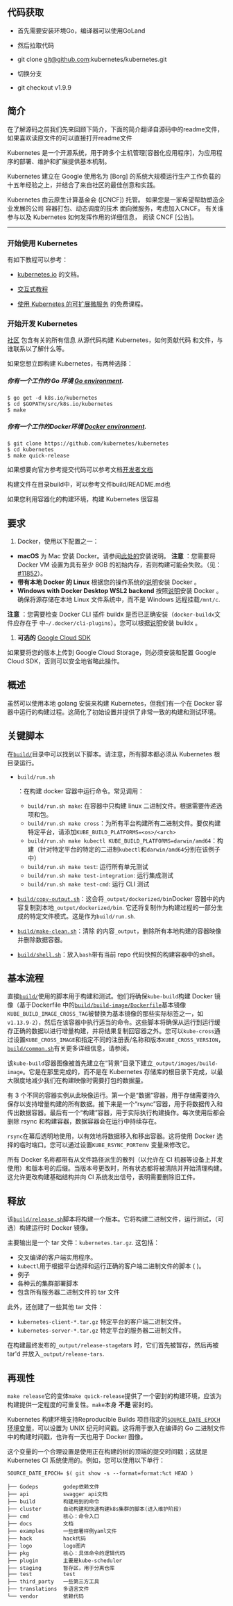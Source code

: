 ## 代码获取
- 首先需要安装环境Go，编译器可以使用GoLand
- 然后拉取代码
- git clone git@github.com:kubernetes/kubernetes.git

- 切换分支
- git checkout v1.9.9

## 简介
在了解源码之前我们先来回顾下简介，下面的简介翻译自源码中的readme文件，如果喜欢读原文件的可以直接打开readme文件

Kubernetes 是一个开源系统，用于跨多个主机管理[容器化应用程序]，为应用程序的部署、维护和扩展提供基本机制。

Kubernetes 建立在 Google 使用名为 [Borg] 的系统大规模运行生产工作负载的十五年经验之上，并结合了来自社区的最佳创意和实践。

Kubernetes 由云原生计算基金会 ([CNCF]) 托管。 如果您是一家希望帮助塑造企业发展的公司 容器打包、动态调度的技术 面向微服务，考虑加入CNCF。
有关谁参与以及 Kubernetes 如何发挥作用的详细信息，
阅读 CNCF [公告]。

----

### 开始使用 Kubernetes
有如下教程可以参考：

- [kubernetes.io](https://kubernetes.io/) 的文档。

- [交互式教程](https://kubernetes.io/docs/tutorials/kubernetes-basics/)

- [使用 Kubernetes 的可扩展微服务](https://www.udacity.com/course/scalable-microservices-with-kubernetes--ud615) 的免费课程。

### 开始开发 Kubernetes

[社区](https://github.com/kubernetes/community) 包含有关的所有信息
从源代码构建 Kubernetes，如何贡献代码
和文件，与谁联系以了解什么等。

如果您想立即构建 Kubernetes，有两种选择：
##### 你有一个工作的 Go 环境  [Go environment](https://golang.org/doc/install).

```
$ go get -d k8s.io/kubernetes
$ cd $GOPATH/src/k8s.io/kubernetes
$ make
```

##### 你有一个工作的Docker环境  [Docker environment](https://docs.docker.com/engine/).

```
$ git clone https://github.com/kubernetes/kubernetes
$ cd kubernetes
$ make quick-release
```

如果想要向官方参考提交代码可以参考文档[开发者文档](https://github.com/kubernetes/community/tree/master/contributors/devel)



构建文件在目录build中，可以参考文件build/README.md也

如果您利用容器化的构建环境，构建 Kubernetes 很容易

## 要求

1. Docker，使用以下配置之一：

- **macOS** 为 Mac 安装 Docker。请参阅[此处的](https://docs.docker.com/docker-for-mac/)安装说明。 **注意** ：您需要将 Docker VM 设置为具有至少 8GB 的初始内存，否则构建可能会失败。（见：[#11852](http://issue.k8s.io/11852)）。
- **带有本地 Docker 的 Linux** 根据您的操作系统的[说明](https://docs.docker.com/installation/#installation)安装 Docker 。
- **Windows with Docker Desktop WSL2 backend** 按照[说明](https://docs.docker.com/docker-for-windows/wsl-tech-preview/)安装 Docker 。确保将源存储在本地 Linux 文件系统中，而不是 Windows 远程挂载`/mnt/c`.

**注意** ：您需要检查 Docker CLI 插件 buildx 是否已正确安装（`docker-buildx`文件应存在于 中`~/.docker/cli-plugins`）。您可以根据[说明](https://github.com/docker/buildx/blob/master/README.md#installing)安装 buildx 。

1. **可选的** [Google Cloud SDK](https://developers.google.com/cloud/sdk/)

如果要将您的版本上传到 Google Cloud Storage，则必须安装和配置 Google Cloud SDK，否则可以安全地省略此操作。

## 概述

虽然可以使用本地 golang 安装来构建 Kubernetes，但我们有一个在 Docker 容器中运行的构建过程。这简化了初始设置并提供了非常一致的构建和测试环境。

## 关键脚本

在[`build/`](https://github.com/kubernetes/kubernetes/blob/master/build)目录中可以找到以下脚本。请注意，所有脚本都必须从 Kubernetes 根目录运行。

- `build/run.sh`

  ：在构建 docker 容器中运行命令。常见调用：

    - `build/run.sh make`: 在容器中只构建 linux 二进制文件。根据需要传递选项和包。
    - `build/run.sh make cross`：为所有平台构建所有二进制文件。要仅构建特定平台，请添加`KUBE_BUILD_PLATFORMS=<os>/<arch>`
    - `build/run.sh make kubectl KUBE_BUILD_PLATFORMS=darwin/amd64`：构建（针对特定平台的特定的二进制`kubectl`和`darwin/amd64`分别在该例子中）
    - `build/run.sh make test`: 运行所有单元测试
    - `build/run.sh make test-integration`: 运行集成测试
    - `build/run.sh make test-cmd`: 运行 CLI 测试

- [`build/copy-output.sh`](https://github.com/kubernetes/kubernetes/blob/master/build/copy-output.sh)：这会将`_output/dockerized/bin`Docker 容器中的内容复制到本地`_output/dockerized/bin`. 它还将复制作为构建过程的一部分生成的特定文件模式。这是作为`build/run.sh`.

- [`build/make-clean.sh`](https://github.com/kubernetes/kubernetes/blob/master/build/make-clean.sh)：清除 的内容`_output`，删除所有本地构建的容器映像并删除数据容器。

- [`build/shell.sh`](https://github.com/kubernetes/kubernetes/blob/master/build/shell.sh)：放入`bash`带有当前 repo 代码快照的构建容器中的shell。

## 基本流程

直接[`build/`](https://github.com/kubernetes/kubernetes/blob/master/build)使用的脚本用于构建和测试。他们将确保`kube-build`构建 Docker 镜像（基于Dockerfile 中的[`build/build-image/Dockerfile`](https://github.com/kubernetes/kubernetes/blob/master/build/build-image/Dockerfile)基本镜像`KUBE_BUILD_IMAGE_CROSS_TAG`被替换为基本镜像的那些实际标签之一，如`v1.13.9-2`），然后在该容器中执行适当的命令。这些脚本将确保从运行到运行缓存正确的数据以进行增量构建，并将结果复制回容器之外。您可以`kube-cross`通过设置`KUBE_CROSS_IMAGE`和指定不同的注册表/名称和版本`KUBE_CROSS_VERSION`，[`build/common.sh`](https://github.com/kubernetes/kubernetes/blob/master/build/build/common.sh)有关更多详细信息，请参阅。

该`kube-build`容器图像被首先建立在“背景”目录下建立`_output/images/build-image`。它是在那里完成的，而不是在 Kubernetes 存储库的根目录下完成，以最大限度地减少我们在构建映像时需要打包的数据量。

有 3 个不同的容器实例从此映像运行。第一个是“数据”容器，用于存储需要持久保存以支持增量构建的所有数据。接下来是一个“rsync”容器，用于将数据传入和传出数据容器。最后有一个“构建”容器，用于实际执行构建操作。每次使用后都会删除 rsync 和构建容器，数据容器会在运行中持续存在。

`rsync`在幕后透明地使用，以有效地将数据移入和移出容器。这将使用 Docker 选择的临时端口。您可以通过设置`KUBE_RSYNC_PORT`env 变量来修改它。

所有 Docker 名称都带有从文件路径派生的散列（以允许在 CI 机器等设备上并发使用）和版本号的后缀。当版本号更改时，所有状态都将被清除并开始清理构建。这允许更改构建基础结构并向 CI 系统发出信号，表明需要删除旧工件。

## 释放

该[`build/release.sh`](https://github.com/kubernetes/kubernetes/blob/master/build/release.sh)脚本将构建一个版本。它将构建二进制文件，运行测试，（可选）构建运行时 Docker 镜像。

主要输出是一个 tar 文件：`kubernetes.tar.gz`. 这包括：

- 交叉编译的客户端实用程序。
- `kubectl`用于根据平台选择和运行正确的客户端二进制文件的脚本 ( )。
- 例子
- 各种云的集群部署脚本
- 包含所有服务器二进制文件的 tar 文件

此外，还创建了一些其他 tar 文件：

- `kubernetes-client-*.tar.gz` 特定平台的客户端二进制文件。
- `kubernetes-server-*.tar.gz` 特定平台的服务器二进制文件。

在构建最终发布的`_output/release-stage`tars 时，它们首先被暂存，然后再被 tar'd 并放入`_output/release-tars`.

## 再现性

`make release`它的变体`make quick-release`提供了一个密封的构建环境，应该为构建提供一定程度的可重复性。`make`本身 **不是** 密封的。

Kubernetes 构建环境支持Reproducible Builds 项目指定的[`SOURCE_DATE_EPOCH`环境变量](https://reproducible-builds.org/specs/source-date-epoch/)，可以设置为 UNIX 纪元时间戳。这将用于嵌入在编译的 Go 二进制文件中的构建时间戳，也许有一天也用于 Docker 图像。

这个变量的一个合理设置是使用正在构建的树的顶端的提交时间戳；这就是 Kubernetes CI 系统使用的。例如，您可以使用以下单行：

```
SOURCE_DATE_EPOCH= $( git show -s --format=format:%ct HEAD )
```
```  
├── Godeps        godep依赖文件
├── api           swagger api文档
├── build         构建用到的命令
├── cluster       自动构建和快速构建k8s集群的脚本(进入维护阶段)
├── cmd           核心：命令入口
├── docs          文档
├── examples      一些部署样例yaml文件
├── hack          hack代码
├── logo          logo图片
├── pkg           核心：具体命令的逻辑代码
├── plugin        主要是kube-scheduler
├── staging       暂存区，用于分离仓库
├── test          test
├── third_party   一些第三方工具
├── translations  多语言文件
└── vendor        依赖代码
```